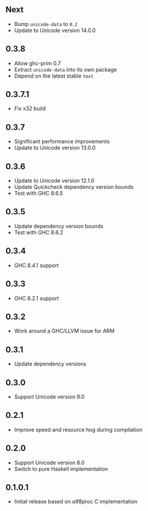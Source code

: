 ## Next

* Bump `unicode-data` to `0.2`
* Update to Unicode version 14.0.0

## 0.3.8

* Allow ghc-prim 0.7
* Extract `unicode-data` into its own package
* Depend on the latest stable `text`

## 0.3.7.1

* Fix x32 build

## 0.3.7

* Significant performance improvements
* Update to Unicode version 13.0.0

## 0.3.6

* Update to Unicode version 12.1.0
* Update Quickcheck dependency version bounds
* Test with GHC 8.6.5

## 0.3.5

* Update dependency version bounds
* Test with GHC 8.6.2

## 0.3.4

* GHC 8.4.1 support

## 0.3.3

* GHC 8.2.1 support

## 0.3.2

* Work around a GHC/LLVM issue for ARM

## 0.3.1

* Update dependency versions

## 0.3.0

* Support Unicode version 9.0

## 0.2.1

* Improve speed and resource hog during compilation

## 0.2.0

* Support Unicode version 8.0
* Switch to pure Haskell implementation

## 0.1.0.1

* Initial release based on utf8proc C implementation
